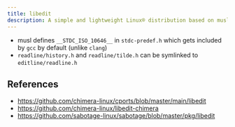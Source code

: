```yaml
---
title: libedit
description: A simple and lightweight Linux® distribution based on musl libc and toybox
---
```


- musl defines `__STDC_ISO_10646__` in `stdc-predef.h` which gets included by `gcc` by default (unlike `clang`)
- `readline/history.h` and `readline/tilde.h` can be symlinked to `editline/readline.h`

## References
- https://github.com/chimera-linux/cports/blob/master/main/libedit
- https://github.com/chimera-linux/libedit-chimera
- https://github.com/sabotage-linux/sabotage/blob/master/pkg/libedit
